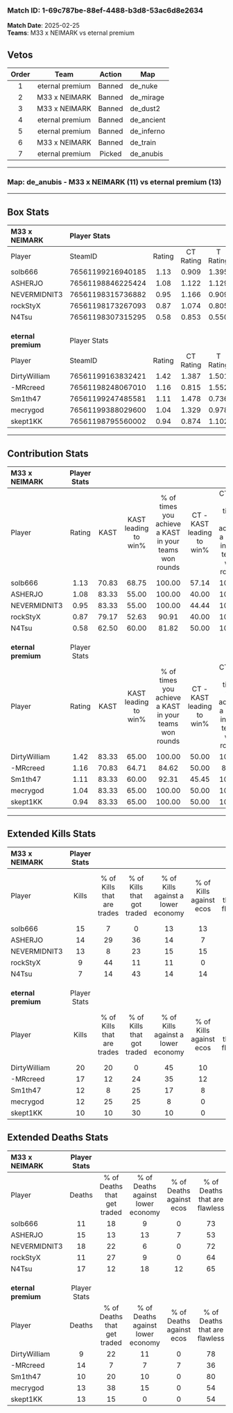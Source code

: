 ### Match ID: 1-69c787be-88ef-4488-b3d8-53ac6d8e2634  
**Match Date**: 2025-02-25  
**Teams**: M33 x NEIMARK vs eternal premium  

## Vetos  

| Order | Team | Action | Map |
| :---: | :--: | :----: | --- |
| 1 | eternal premium | Banned | de_nuke |
| 2 | M33 x NEIMARK | Banned | de_mirage |
| 3 | M33 x NEIMARK | Banned | de_dust2 |
| 4 | eternal premium | Banned | de_ancient |
| 5 | eternal premium | Banned | de_inferno |
| 6 | M33 x NEIMARK | Banned | de_train |
| 7 | eternal premium | Picked | de_anubis |

---  

### **Map**: de_anubis - M33 x NEIMARK (11) vs eternal premium (13)  
---  

## Box Stats  

| **M33 x NEIMARK**   | Player Stats      |        |           |          |       |      |       |         |        |      |     |
| :- | :- | :-: | :-: | :-: | :-: | :-: | :-: | :-: | :-: | :-: | :-: |
| Player              | SteamID           | Rating | CT Rating | T Rating | KAST  | ADR  | Kills | Assists | Deaths | K/D  | HS% |
| solb666             | 76561199216940185 |  1.13  |   0.909   |  1.395   | 70.83 | 75.1 |  15   |    3    |   11   | 1.36 | 66  |
| ASHERJO             | 76561198846225424 |  1.08  |   1.122   |  1.129   | 83.33 | 67.7 |  14   |    5    |   15   | 0.93 | 64  |
| NEVERMIDNIT3        | 76561198315736882 |  0.95  |   1.166   |  0.909   | 83.33 | 56.6 |  13   |    7    |   18   | 0.72 | 30  |
| rockStyX            | 76561198173267093 |  0.87  |   1.074   |  0.805   | 79.17 | 45.4 |   9   |    2    |   11   | 0.82 | 66  |
| N4Tsu               | 76561198307315295 |  0.58  |   0.853   |  0.550   | 62.50 | 51.7 |   7   |    6    |   17   | 0.41 | 14  |
|                     |                   |        |           |          |       |      |       |         |        |      |     |
|                     |                   |        |           |          |       |      |       |         |        |      |     |
|                     |                   |        |           |          |       |      |       |         |        |      |     |
| **eternal premium** | Player Stats      |        |           |          |       |      |       |         |        |      |     |
| Player              | SteamID           | Rating | CT Rating | T Rating | KAST  | ADR  | Kills | Assists | Deaths | K/D  | HS% |
| DirtyWilliam        | 76561199163832421 |  1.42  |   1.387   |  1.501   | 83.33 | 69.9 |  20   |    2    |   9    | 2.22 | 20  |
| -MRcreed            | 76561198248067010 |  1.16  |   0.815   |  1.552   | 70.83 | 78.8 |  17   |    7    |   14   | 1.21 | 52  |
| Sm1th47             | 76561199247485581 |  1.11  |   1.478   |  0.736   | 83.33 | 62.6 |  12   |    6    |   10   | 1.20 | 58  |
| mecrygod            | 76561199388029600 |  1.04  |   1.329   |  0.978   | 83.33 | 60.1 |  12   |    8    |   13   | 0.92 | 58  |
| skept1KK            | 76561198795560002 |  0.94  |   0.874   |  1.102   | 83.33 | 56.4 |  10   |    5    |   13   | 0.77 | 50  |
---  

## Contribution Stats  

| **M33 x NEIMARK**   | Player Stats |       |                      |                                                        |                           |                                                             |                          |                                                            |
| :- | :-: | :-: | :-: | :-: | :-: | :-: | :-: | :-: |
| Player              |    Rating    | KAST  | KAST leading to win% | % of times you achieve a KAST in your teams won rounds | CT - KAST leading to win% | CT - % of times you achieve a KAST in your teams won rounds | T - KAST leading to win% | T - % of times you achieve a KAST in your teams won rounds |
| solb666             |     1.13     | 70.83 |        68.75         |                         100.00                         |           57.14           |                           100.00                            |          77.78           |                           100.00                           |
| ASHERJO             |     1.08     | 83.33 |        55.00         |                         100.00                         |           40.00           |                           100.00                            |          70.00           |                           100.00                           |
| NEVERMIDNIT3        |     0.95     | 83.33 |        55.00         |                         100.00                         |           44.44           |                           100.00                            |          63.64           |                           100.00                           |
| rockStyX            |     0.87     | 79.17 |        52.63         |                         90.91                          |           40.00           |                           100.00                            |          66.67           |                           85.71                            |
| N4Tsu               |     0.58     | 62.50 |        60.00         |                         81.82                          |           50.00           |                           100.00                            |          71.43           |                           71.43                            |
|                     |              |       |                      |                                                        |                           |                                                             |                          |                                                            |
|                     |              |       |                      |                                                        |                           |                                                             |                          |                                                            |
|                     |              |       |                      |                                                        |                           |                                                             |                          |                                                            |
| **eternal premium** | Player Stats |       |                      |                                                        |                           |                                                             |                          |                                                            |
| Player              |    Rating    | KAST  | KAST leading to win% | % of times you achieve a KAST in your teams won rounds | CT - KAST leading to win% | CT - % of times you achieve a KAST in your teams won rounds | T - KAST leading to win% | T - % of times you achieve a KAST in your teams won rounds |
| DirtyWilliam        |     1.42     | 83.33 |        65.00         |                         100.00                         |           50.00           |                           100.00                            |          80.00           |                           100.00                           |
| -MRcreed            |     1.16     | 70.83 |        64.71         |                         84.62                          |           50.00           |                            80.00                            |          77.78           |                           87.50                            |
| Sm1th47             |     1.11     | 83.33 |        60.00         |                         92.31                          |           45.45           |                           100.00                            |          77.78           |                           87.50                            |
| mecrygod            |     1.04     | 83.33 |        65.00         |                         100.00                         |           50.00           |                           100.00                            |          80.00           |                           100.00                           |
| skept1KK            |     0.94     | 83.33 |        65.00         |                         100.00                         |           50.00           |                           100.00                            |          80.00           |                           100.00                           |
---  

## Extended Kills Stats  

| **M33 x NEIMARK**   | Player Stats |                            |                            |                                    |                         |                              |                                 |                                       |                    |           |
| :- | :-: | :-: | :-: | :-: | :-: | :-: | :-: | :-: | :-: | :-: |
| Player              |    Kills     | % of Kills that are trades | % of Kills that got traded | % of Kills against a lower economy | % of Kills against ecos | % of Kills that are flawless | % of Kills that are close duels | % of Kills that are assisted by flash | Pistol Round Kills | AWP Kills |
| solb666             |      15      |             7              |             0              |                 13                 |           13            |              67              |                7                |                   7                   |         0          |     2     |
| ASHERJO             |      14      |             29             |             36             |                 14                 |            7            |              43              |                0                |                  14                   |         0          |     4     |
| NEVERMIDNIT3        |      13      |             8              |             23             |                 15                 |           15            |              54              |                8                |                   0                   |         5          |     0     |
| rockStyX            |      9       |             44             |             11             |                 11                 |            0            |              44              |                0                |                   0                   |         0          |     0     |
| N4Tsu               |      7       |             14             |             43             |                 14                 |           14            |              71              |               43                |                  14                   |         3          |     1     |
|                     |              |                            |                            |                                    |                         |                              |                                 |                                       |                    |           |
|                     |              |                            |                            |                                    |                         |                              |                                 |                                       |                    |           |
|                     |              |                            |                            |                                    |                         |                              |                                 |                                       |                    |           |
| **eternal premium** | Player Stats |                            |                            |                                    |                         |                              |                                 |                                       |                    |           |
| Player              |    Kills     | % of Kills that are trades | % of Kills that got traded | % of Kills against a lower economy | % of Kills against ecos | % of Kills that are flawless | % of Kills that are close duels | % of Kills that are assisted by flash | Pistol Round Kills | AWP Kills |
| DirtyWilliam        |      20      |             20             |             0              |                 45                 |           10            |              75              |                5                |                   0                   |         14         |     0     |
| -MRcreed            |      17      |             12             |             24             |                 35                 |           12            |              53              |                6                |                   6                   |         0          |     1     |
| Sm1th47             |      12      |             8              |             25             |                 17                 |            8            |              58              |                8                |                   8                   |         0          |     1     |
| mecrygod            |      12      |             25             |             25             |                 8                  |            0            |              58              |                0                |                   8                   |         0          |     0     |
| skept1KK            |      10      |             10             |             30             |                 10                 |            0            |              80              |               10                |                  10                   |         0          |     1     |
## Extended Deaths Stats  

| **M33 x NEIMARK**   | Player Stats |                             |                                   |                          |                               |                            |                           |               |
| :- | :-: | :-: | :-: | :-: | :-: | :-: | :-: | :-: |
| Player              |    Deaths    | % of Deaths that get traded | % of Deaths against lower economy | % of Deaths against ecos | % of Deaths that are flawless | % of Deaths that are close | % of Deaths while blinded | Deaths to AWP |
| solb666             |      11      |             18              |                 9                 |            0             |              73               |             18             |             9             |       4       |
| ASHERJO             |      15      |             13              |                13                 |            7             |              53               |             0              |             0             |       3       |
| NEVERMIDNIT3        |      18      |             22              |                 6                 |            0             |              72               |             0              |            11             |       4       |
| rockStyX            |      11      |             27              |                 9                 |            0             |              64               |             9              |             9             |       1       |
| N4Tsu               |      17      |             12              |                18                 |            12            |              65               |             6              |             0             |       2       |
|                     |              |                             |                                   |                          |                               |                            |                           |               |
|                     |              |                             |                                   |                          |                               |                            |                           |               |
|                     |              |                             |                                   |                          |                               |                            |                           |               |
| **eternal premium** | Player Stats |                             |                                   |                          |                               |                            |                           |               |
| Player              |    Deaths    | % of Deaths that get traded | % of Deaths against lower economy | % of Deaths against ecos | % of Deaths that are flawless | % of Deaths that are close | % of Deaths while blinded | Deaths to AWP |
| DirtyWilliam        |      9       |             22              |                11                 |            0             |              78               |             11             |             0             |       2       |
| -MRcreed            |      14      |              7              |                 7                 |            7             |              36               |             14             |            29             |       2       |
| Sm1th47             |      10      |             20              |                10                 |            0             |              80               |             10             |             0             |       2       |
| mecrygod            |      13      |             38              |                15                 |            0             |              54               |             8              |             0             |       0       |
| skept1KK            |      13      |             15              |                 0                 |            0             |              54               |             0              |             0             |       2       |
